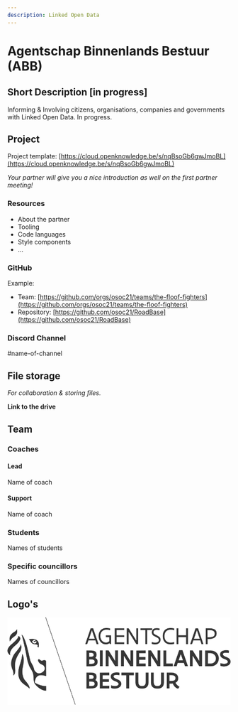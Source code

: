 ```yaml
---
description: Linked Open Data
---
```


# Agentschap Binnenlands Bestuur (ABB)

## Short Description \[in progress]

Informing & Involving citizens, organisations, companies and governments with Linked Open Data. In progress.

## Project

Project template: [https://cloud.openknowledge.be/s/nqBsoGb6gwJmoBL](https://cloud.openknowledge.be/s/nqBsoGb6gwJmoBL)

_Your partner will give you a nice introduction as well on the first partner meeting!_

### Resources

* About the partner
* Tooling
* Code languages
* Style components
* ...

### GitHub

Example:

* Team: [https://github.com/orgs/osoc21/teams/the-floof-fighters](https://github.com/orgs/osoc21/teams/the-floof-fighters)
* Repository: [https://github.com/osoc21/RoadBase](https://github.com/osoc21/RoadBase)

### **Discord Channel**

\#name-of-channel

## File storage

_For collaboration & storing files._&#x20;

**Link to the drive**

## Team

### Coaches

#### Lead

Name of coach

#### Support

Name of coach

### Students

Names of students

### Specific councillors

Names of councillors

## Logo's

![](<../.gitbook/assets/logo-abb (1).svg>)

